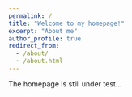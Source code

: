 ```yaml
---
permalink: /
title: "Welcome to my homepage!"
excerpt: "About me"
author_profile: true
redirect_from: 
  - /about/
  - /about.html
---
```


The homepage is still under test...
